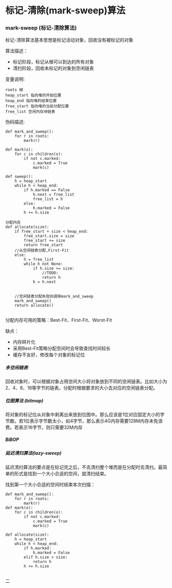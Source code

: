 # 标记-清除(mark-sweep)算法

### mark-sweep (标记-清除算法)

标记-清除算法基本思想是标记活动对象，回收没有被标记的对象

算法描述：

* 标记阶段，标记从根可以到达的所有对象
* 清扫阶段，回收未标记的对象到空闲链表


变量说明:

~~~
roots 根
heap_start 指向堆的开始位置
heap_end 指向堆的结束位置
free_start 指向堆的当前分配位置
free_list 空闲内存块链表
~~~



伪码描述:

~~~
def mark_and_sweep():
	for r in roots:
		mark(r)
		
def mark(o):
	for c in children(o):
		if not c.marked:
			c.marked = True
			mark(c)
			
def sweep():
	h = heap_start
	while h < heap_end:
		if h.marked == False
			h.next = free_list
			free_list = h
		else:
			h.marked = False
		h += h.size

分配内存
def allocate(size):
	if free_start + size < heap_end:
		free_start.size = size
		free_start += size
		return free_start
	//从空闲链表分配,First-Fit
	else:
		h = free_list
		while h not None:
			if h.size >= size:
				//TODO:
				return h
			h = h.next
		
	
	//空闲链表分配失败则调用mark_and_sweep
	mark_and_sweep()
	return allocate()
	
~~~



分配内存可用的策略：Best-Fit、First-Fit、Worst-Fit

缺点：

* 内存碎片化
* 采用Best-Fit策略分配空间时会导致查找时间较长
* 缓存不友好，修改每个对象的标记位

#####  多空闲链表

回收对象时，可以根据对象占用空间大小将对象放到不同的空闲链表。比如大小为2、4、8、16等字节的链表。分配时根据要求的大小去对应的空闲链表分配。

##### 位图算法 (bitmap)

将对象的标记位从对象中剥离出来放到位图中。那么应该是1位对应固定大小的字节数。若1位表示字节数太小，如4字节，那么表示4G内存需要128M内存未免浪费。若表示16字节，则只需要32M内存

##### BiBOP



##### 延迟清扫算法(lazy-sweep)

延迟清扫算法的要点是在标记完之后，不去清扫整个堆而是在分配时去清扫。最简单的形式是找到一个大小合适的空间，就清扫结束。

找到第一个大小合适的空间时结束本次扫描：

~~~
def mark_and_sweep():
	for r in roots:
		mark(r)
def mark(o):
	for c in children(o):
		if not c.marked:
			c.marked = True
			mark(c)

def allocate(size):
	h = heap_start
	while h < heap_end:
		if h.marked:
			h.marked = False
		elif h.size > size:
			return h
		h += h.size
		
~~~



二

~~~

~~~



